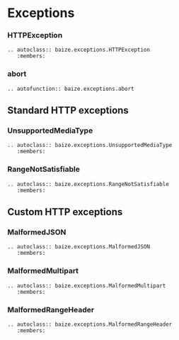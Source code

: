 # Exceptions

### HTTPException

```eval_rst
.. autoclass:: baize.exceptions.HTTPException
   :members:
```

### abort

```eval_rst
.. autofunction:: baize.exceptions.abort
```

## Standard HTTP exceptions

### UnsupportedMediaType

```eval_rst
.. autoclass:: baize.exceptions.UnsupportedMediaType
   :members:
```

### RangeNotSatisfiable

```eval_rst
.. autoclass:: baize.exceptions.RangeNotSatisfiable
   :members:
```

## Custom HTTP exceptions

### MalformedJSON

```eval_rst
.. autoclass:: baize.exceptions.MalformedJSON
   :members:
```

### MalformedMultipart

```eval_rst
.. autoclass:: baize.exceptions.MalformedMultipart
   :members:
```

### MalformedRangeHeader

```eval_rst
.. autoclass:: baize.exceptions.MalformedRangeHeader
   :members:
```
